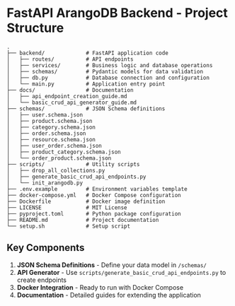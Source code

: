 # FastAPI ArangoDB Backend - Project Structure

```
.
├── backend/             # FastAPI application code
│   ├── routes/          # API endpoints
│   ├── services/        # Business logic and database operations
│   ├── schemas/         # Pydantic models for data validation
│   ├── db.py            # Database connection and configuration
│   └── main.py          # Application entry point
├── docs/                # Documentation
│   ├── api_endpoint_creation_guide.md
│   └── basic_crud_api_generator_guide.md
├── schemas/             # JSON Schema definitions
│   ├── user.schema.json
│   ├── product.schema.json
│   ├── category.schema.json
│   ├── order.schema.json
│   ├── resource.schema.json
│   ├── user_order.schema.json
│   ├── product_category.schema.json
│   └── order_product.schema.json
├── scripts/             # Utility scripts
│   ├── drop_all_collections.py
│   ├── generate_basic_crud_api_endpoints.py
│   └── init_arangodb.py
├── .env.example         # Environment variables template
├── docker-compose.yml   # Docker Compose configuration
├── Dockerfile           # Docker image definition
├── LICENSE              # MIT License
├── pyproject.toml       # Python package configuration
├── README.md            # Project documentation
└── setup.sh             # Setup script
```

## Key Components

1. **JSON Schema Definitions** - Define your data model in `/schemas/`
2. **API Generator** - Use `scripts/generate_basic_crud_api_endpoints.py` to create endpoints
3. **Docker Integration** - Ready to run with Docker Compose
4. **Documentation** - Detailed guides for extending the application
